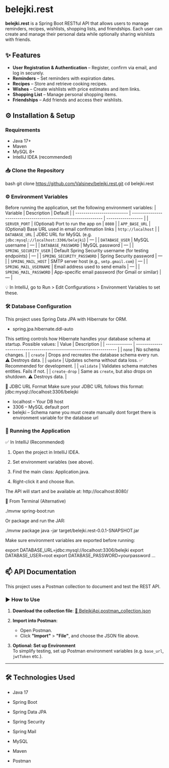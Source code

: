# belejki.rest

**belejki.rest** is a Spring Boot RESTful API that allows users to manage reminders, recipes, wishlists, shopping lists, and friendships. Each user can create and manage their personal data while optionally sharing wishlists with friends.


## ✨ Features

- **User Registration & Authentication** – Register, confirm via email, and log in securely.
- **Reminders** – Set reminders with expiration dates.
- **Recipes** – Store and retrieve cooking recipes.
- **Wishes** – Create wishlists with price estimates and item links.
- **Shopping List** – Manage personal shopping items.
- **Friendships** – Add friends and access their wishlists.


## ⚙️ Installation & Setup

### Requirements

- Java 17+
- Maven
- MySQL 8+
- IntelliJ IDEA (recommended)

### 📥 Clone the Repository

bash
git clone https://github.com/Valsinev/belejki.rest.git
cd belejki.rest


### ⚙️ Environment Variables
Before running the application, set the following environment variables:
| Variable                   | Description                                                     | Default            |
| -------------------------- | --------------------------------------------------------------- | ------------------ |
| `SERVER_PORT`              | (Optional) Port to run the app on                               | `8080`             |
| `APP_BASE_URL`             | (Optional) Base URL used in email confirmation links            | `http://localhost` |
| `DATABASE_URL`             | JDBC URL for MySQL (e.g. `jdbc:mysql://localhost:3306/belejki`) | —                  |
| `DATABASE_USER`            | MySQL username                                                  | —                  |
| `DATABASE_PASSWORD`        | MySQL password                                                  | —                  |
| `SPRING_SECURITY_USER`     | Default Spring Security username (for testing endpoints)        | —                  |
| `SPRING_SECURITY_PASSWORD` | Spring Security password                                        | —                  |
| `SPRING_MAIL_HOST`         | SMTP server host (e.g., `smtp.gmail.com`)                       | —                  |
| `SPRING_MAIL_USERNAME`     | Email address used to send emails                               | —                  |
| `SPRING_MAIL_PASSWORD`     | App-specific email password (for Gmail or similar)              | —                  |

💡 In IntelliJ, go to Run > Edit Configurations > Environment Variables to set these.

### 🛠️ Database Configuration
This project uses Spring Data JPA with Hibernate for ORM.
- spring.jpa.hibernate.ddl-auto

This setting controls how Hibernate handles your database schema at startup. Possible values:
| Value         | Description                                                          |
| ------------- | -------------------------------------------------------------------- |
| `none`        | No schema changes.                                                   |
| `create`      | Drops and recreates the database schema every run. ⚠️ Destroys data. |
| `update`      | Updates schema without data loss. ✅ Recommended for development.     |
| `validate`    | Validates schema matches entities. Fails if not.                     |
| `create-drop` | Same as `create`, but also drops on shutdown. ⚠️ Destroys data.      |

📌 JDBC URL Format
Make sure your JDBC URL follows this format:
jdbc:mysql://localhost:3306/belejki
- localhost – Your DB host
- 3306 – MySQL default port
- belejki – Schema name you must create manually
dont forget there is environment variable for the database url

### 🚀 Running the Application
✅ In IntelliJ (Recommended)

   1. Open the project in IntelliJ IDEA.

   2. Set environment variables (see above).

   3. Find the main class: Application.java.

   4. Right-click it and choose Run.

The API will start and be available at: http://localhost:8080/

🧪 From Terminal (Alternative)

./mvnw spring-boot:run

Or package and run the JAR:

./mvnw package
java -jar target/belejki.rest-0.0.1-SNAPSHOT.jar

Make sure environment variables are exported before running:

export DATABASE_URL=jdbc:mysql://localhost:3306/belejki
export DATABASE_USER=root
export DATABASE_PASSWORD=yourpassword
...


## 📫 API Documentation

This project uses a Postman collection to document and test the REST API.

### ▶️ How to Use

1. **Download the collection file**:
   [📄 BelejkiApi.postman_collection.json](./docs/BelejkiApi.postman_collection.json)

2. **Import into Postman**:
    - Open Postman.
    - Click **"Import"** > **"File"**, and choose the JSON file above.

3. **Optional: Set up Environment**  
   To simplify testing, set up Postman environment variables (e.g. `base_url`, `jwtToken` etc.).


---


## 🛠️ Technologies Used

- Java 17

- Spring Boot

- Spring Data JPA

- Spring Security

- Spring Mail

- MySQL

- Maven

- Postman
